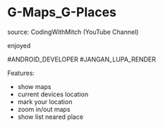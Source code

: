 # G-Maps_G-Places
source: CodingWithMitch (YouTube Channel)

enjoyed

#ANDROID_DEVELOPER
#JANGAN_LUPA_RENDER

Features:
  + show maps 
  + current devices location 
  + mark your location
  + zoom in/out maps
  + show list neared place
